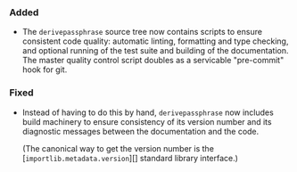 ### Added

  - The `derivepassphrase` source tree now contains scripts to ensure
    consistent code quality: automatic linting, formatting and type
    checking, and optional running of the test suite and building of the
    documentation.  The master quality control script doubles as a
    servicable "pre-commit" hook for git.

### Fixed

  - Instead of having to do this by hand, `derivepassphrase` now includes
    build machinery to ensure consistency of its version number and its
    diagnostic messages between the documentation and the code.

    (The canonical way to get the version number is the
    [`importlib.metadata.version`][] standard library interface.)

